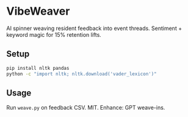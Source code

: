 # VibeWeaver
AI spinner weaving resident feedback into event threads. Sentiment + keyword magic for 15% retention lifts.
## Setup
```bash
pip install nltk pandas
python -c "import nltk; nltk.download('vader_lexicon')"
```
## Usage
Run `weave.py` on feedback CSV.
MIT. Enhance: GPT weave-ins.
